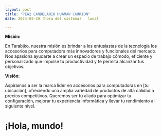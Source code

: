 ```yaml
---
layout: post
title: "PEA2 CANDELARIO HUAMAN CARRION"
date: 2024-09-30 (hora del sistema)   local

---
```


**Misión:**

En Tarabjko, nuestra misión es brindar a los entusiastas de la tecnología los accesorios para computadora más innovadores y funcionales del mercado. Nos apasiona ayudarte a crear un espacio de trabajo cómodo, eficiente y personalizado que impulse tu productividad y te permita alcanzar tus objetivos.

**Visión:**

Aspiramos a ser la marca líder en accesorios para computadoras en [tu ubicación], ofreciendo una amplia variedad de productos de alta calidad a precios competitivos. Queremos ser tu aliado para optimizar tu configuración, mejorar tu experiencia informática y llevar tu rendimiento al siguiente nivel.


<h1>¡Hola, mundo!</h1>